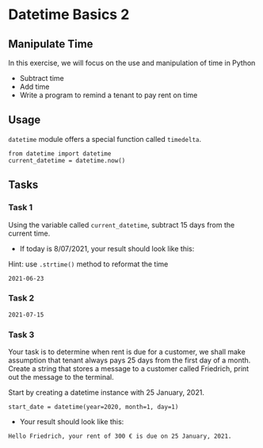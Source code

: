 # Datetime Basics 2

## Manipulate Time

In this exercise, we will focus on the use and manipulation of time in Python

- Subtract time
- Add time
- Write a program to remind a tenant to pay rent on time

##

## Usage

`datetime` module offers a special function called `timedelta`.

```
from datetime import datetime
current_datetime = datetime.now()
```

##

## Tasks

### Task 1

Using the variable called `current_datetime`, subtract 15 days from the current time.

- If today is 8/07/2021, your result should look like this:

Hint: use `.strtime()` method to reformat the time

```
2021-06-23
```

### Task 2


```
2021-07-15
```

### Task 3

Your task is to determine when rent is due for a customer, we shall make assumption that tenant always pays 25 days from the first day of a month. Create a string that stores a message to a customer called Friedrich, print out the message to the terminal.

Start by creating a datetime instance with 25 January, 2021.

`start_date = datetime(year=2020, month=1, day=1)`

- Your result should look like this:

```
Hello Friedrich, your rent of 300 € is due on 25 January, 2021.
```
